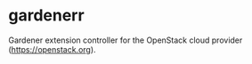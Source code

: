 # gardenerr
Gardener extension controller for the OpenStack cloud provider (https://openstack.org).

